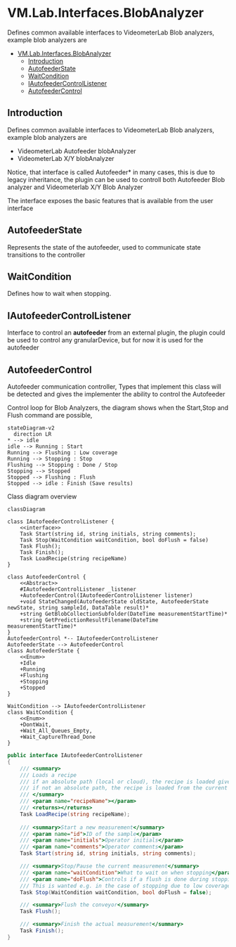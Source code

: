 # VM.Lab.Interfaces.BlobAnalyzer
Defines common available interfaces to VideometerLab Blob analyzers, example blob analyzers are 

<!-- TOC -->
* [VM.Lab.Interfaces.BlobAnalyzer](#vmlabinterfacesblobanalyzer)
  * [Introduction](#introduction)
  * [AutofeederState](#autofeederstate)
  * [WaitCondition](#waitcondition)
  * [IAutofeederControlListener](#iautofeedercontrollistener)
  * [AutofeederControl](#autofeedercontrol)
<!-- TOC -->

## Introduction
Defines common available interfaces to VideometerLab Blob analyzers, example blob analyzers are
* VideometerLab Autofeeder blobAnalyzer
* VideometerLab X/Y blobAnalyzer

Notice, that interface is called Autofeeder* in many cases, this is due to legacy inheritance, the plugin can be used to controll both Autofeeder Blob analyzer and Videometerlab X/Y Blob Analyzer

The interface exposes the basic features that is available from the user interface

## AutofeederState
Represents the state of the autofeeder, used to communicate state transitions to the controller

## WaitCondition
Defines how to wait when stopping. 

## IAutofeederControlListener
Interface to control an __autofeeder__ from an external plugin, the plugin could be used to control any granularDevice, but for now it is used for the autofeeder 

## AutofeederControl
Autofeeder communication controller, Types that implement this class will be detected and gives the implementer the ability to control the Autofeeder

Control loop for Blob Analyzers, the diagram shows when the Start,Stop and Flush command are possible, 
```mermaid
stateDiagram-v2 
  direction LR
* --> idle
idle --> Running : Start
Running --> Flushing : Low coverage
Running --> Stopping : Stop
Flushing --> Stopping : Done / Stop
Stopping --> Stopped
Stopped --> Flushing : Flush
Stopped --> idle : Finish (Save results) 
```

Class diagram overview
```mermaid
classDiagram
    
class IAutofeederControlListener {
    <<interface>>
    Task Start(string id, string initials, string comments);
    Task Stop(WaitCondition waitCondition, bool doFlush = false)
    Task Flush();
    Task Finish();
    Task LoadRecipe(string recipeName)
}

class AutofeederControl {
    <<Abstract>>
	#IAutofeederControlListener _listener
    +AutofeederControl(IAutofeederControlListener listener)
    +void StateChanged(AutofeederState oldState, AutofeederState newState, string sampleId, DataTable result)*
    +string GetBlobCollectionSubfolder(DateTime measurementStartTime)*
    +string GetPredictionResultFilename(DateTime measurementStartTime)*
}
AutofeederControl *-- IAutofeederControlListener
AutofeederState --> AutofeederControl
class AutofeederState {
    <<Enum>>
    +Idle
    +Running
    +Flushing
    +Stopping
    +Stopped
}

WaitCondition --> IAutofeederControlListener
class WaitCondition {
    <<Enum>>
	+DontWait,
    +Wait_All_Queues_Empty,
    +Wait_CaptureThread_Done
}
```

```csharp
public interface IAutofeederControlListener
{
    /// <summary>
    /// Loads a recipe
    /// if an absolute path (local or cloud), the recipe is loaded given the absolute path
    /// if not an absolute path, the recipe is loaded from the current active workspace
    /// </summary>
    /// <param name="recipeName"></param>
    /// <returns></returns>
    Task LoadRecipe(string recipeName);
    
    /// <summary>Start a new measurement</summary>
    /// <param name="id">ID of the sample</param>
    /// <param name="initials">Operator initials</param>
    /// <param name="comments">Operator comments</param>
    Task Start(string id, string initials, string comments);

    /// <summary>Stop/Pause the current measurement</summary>
    /// <param name="waitCondition">What to wait on when stopping</param>
    /// <param name="doFlush">Controls if a flush is done during stopping of the autofeeder.
    /// This is wanted e.g. in the case of stopping due to low coverage.</param>
    Task Stop(WaitCondition waitCondition, bool doFlush = false);

    /// <summary>Flush the conveyor</summary>
    Task Flush();

    /// <summary>Finish the actual measurement</summary>
    Task Finish();
}
```
